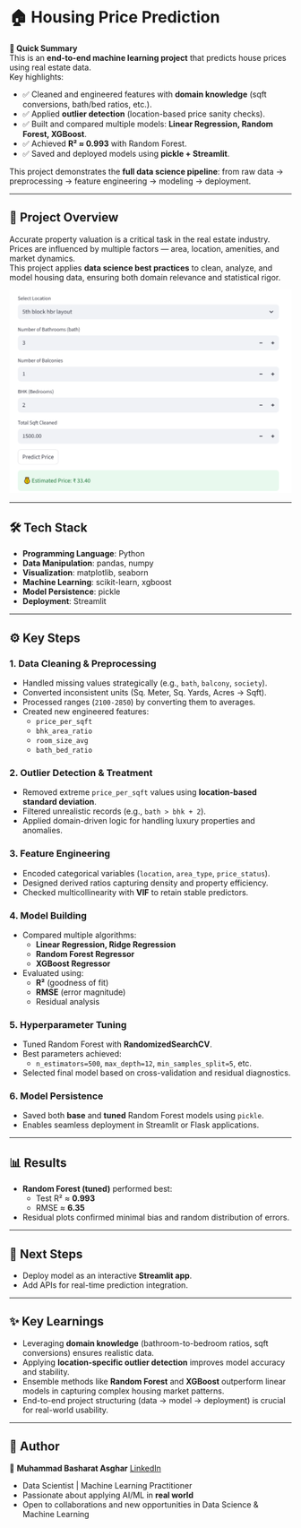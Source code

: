 # 🏠 Housing Price Prediction  

**🚀 Quick Summary**  
This is an **end-to-end machine learning project** that predicts house prices using real estate data.  
Key highlights:  
- ✅ Cleaned and engineered features with **domain knowledge** (sqft conversions, bath/bed ratios, etc.).  
- ✅ Applied **outlier detection** (location-based price sanity checks).  
- ✅ Built and compared multiple models: **Linear Regression, Random Forest, XGBoost**.  
- ✅ Achieved **R² ≈ 0.993** with Random Forest.  
- ✅ Saved and deployed models using **pickle + Streamlit**.  

This project demonstrates the **full data science pipeline**: from raw data → preprocessing → feature engineering → modeling → deployment.  

---

## 📌 Project Overview  

Accurate property valuation is a critical task in the real estate industry. Prices are influenced by multiple factors — area, location, amenities, and market dynamics.  
This project applies **data science best practices** to clean, analyze, and model housing data, ensuring both domain relevance and statistical rigor.  

![House Price Prediction](images/streamlit_app_zoomed_in.png)

---

## 🛠️ Tech Stack  

- **Programming Language**: Python  
- **Data Manipulation**: pandas, numpy  
- **Visualization**: matplotlib, seaborn  
- **Machine Learning**: scikit-learn, xgboost  
- **Model Persistence**: pickle 
- **Deployment**: Streamlit  

---

## ⚙️ Key Steps  

### 1. Data Cleaning & Preprocessing  
- Handled missing values strategically (e.g., `bath`, `balcony`, `society`).  
- Converted inconsistent units (Sq. Meter, Sq. Yards, Acres → Sqft).  
- Processed ranges (`2100-2850`) by converting them to averages.  
- Created new engineered features:  
  - `price_per_sqft`  
  - `bhk_area_ratio`  
  - `room_size_avg`  
  - `bath_bed_ratio`  

### 2. Outlier Detection & Treatment  
- Removed extreme `price_per_sqft` values using **location-based standard deviation**.  
- Filtered unrealistic records (e.g., `bath > bhk + 2`).  
- Applied domain-driven logic for handling luxury properties and anomalies.  

### 3. Feature Engineering  
- Encoded categorical variables (`location`, `area_type`, `price_status`).  
- Designed derived ratios capturing density and property efficiency.  
- Checked multicollinearity with **VIF** to retain stable predictors.  

### 4. Model Building  
- Compared multiple algorithms:  
  - **Linear Regression, Ridge Regression**  
  - **Random Forest Regressor**  
  - **XGBoost Regressor**  
- Evaluated using:  
  - **R²** (goodness of fit)  
  - **RMSE** (error magnitude)  
  - Residual analysis  

### 5. Hyperparameter Tuning  
- Tuned Random Forest with **RandomizedSearchCV**.  
- Best parameters achieved:  
  - `n_estimators=500`, `max_depth=12`, `min_samples_split=5`, etc.  
- Selected final model based on cross-validation and residual diagnostics.  

### 6. Model Persistence  
- Saved both **base** and **tuned** Random Forest models using `pickle`.  
- Enables seamless deployment in Streamlit or Flask applications.  

---

## 📊 Results  

- **Random Forest (tuned)** performed best:  
  - Test R² ≈ **0.993**  
  - RMSE ≈ **6.35**  
- Residual plots confirmed minimal bias and random distribution of errors.  

---

## 🚀 Next Steps  

- Deploy model as an interactive **Streamlit app**.
- Add APIs for real-time prediction integration.

---

## ✨ Key Learnings  

- Leveraging **domain knowledge** (bathroom-to-bedroom ratios, sqft conversions) ensures realistic data.  
- Applying **location-specific outlier detection** improves model accuracy and stability.  
- Ensemble methods like **Random Forest** and **XGBoost** outperform linear models in capturing complex housing market patterns.  
- End-to-end project structuring (data → model → deployment) is crucial for real-world usability.  

---

## 📌 Author  

👤 **Muhammad Basharat Asghar**  [LinkedIn](https://www.linkedin.com/in/basharat-asghar/)

- Data Scientist | Machine Learning Practitioner  
- Passionate about applying AI/ML in **real world** 
- Open to collaborations and new opportunities in Data Science & Machine Learning  

